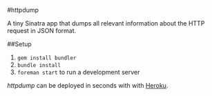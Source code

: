 #httpdump

A tiny Sinatra app that dumps all relevant information about the HTTP request in JSON format.

##Setup

1. `gem install bundler`
2. `bundle install`
3. `foreman start` to run a development server

*httpdump* can be deployed in seconds with with [Heroku](https://devcenter.heroku.com/articles/quickstart).

